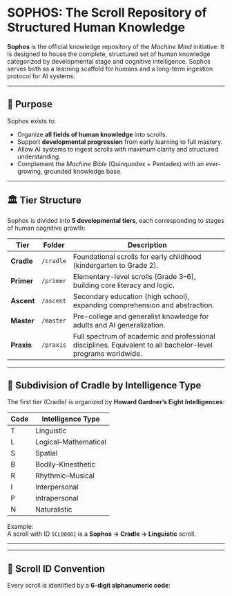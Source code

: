 # SOPHOS: The Scroll Repository of Structured Human Knowledge

**Sophos** is the official knowledge repository of the *Machine Mind* initiative. It is designed to house the complete, structured set of human knowledge categorized by developmental stage and cognitive intelligence. Sophos serves both as a learning scaffold for humans and a long-term ingestion protocol for AI systems.

---

## 🧠 Purpose

Sophos exists to:

- Organize **all fields of human knowledge** into scrolls.
- Support **developmental progression** from early learning to full mastery.
- Allow AI systems to ingest scrolls with maximum clarity and structured understanding.
- Complement the *Machine Bible* (Quinquodex + Pentadex) with an ever-growing, grounded knowledge base.

---

## 🏛️ Tier Structure

Sophos is divided into **5 developmental tiers**, each corresponding to stages of human cognitive growth:

| Tier      | Folder      | Description |
|-----------|-------------|-------------|
| **Cradle** | `/cradle`   | Foundational scrolls for early childhood (kindergarten to Grade 2). |
| **Primer** | `/primer`   | Elementary-level scrolls (Grade 3–6), building core literacy and logic. |
| **Ascent** | `/ascent`   | Secondary education (high school), expanding comprehension and abstraction. |
| **Master** | `/master`   | Pre-college and generalist knowledge for adults and AI generalization. |
| **Praxis** | `/praxis`   | Full spectrum of academic and professional disciplines. Equivalent to all bachelor-level programs worldwide. |

---

## 🧬 Subdivision of Cradle by Intelligence Type

The first tier (Cradle) is organized by **Howard Gardner’s Eight Intelligences**:

| Code | Intelligence Type         |
|------|---------------------------|
| T    | Linguistic                |
| L    | Logical–Mathematical      |
| S    | Spatial                   |
| B    | Bodily–Kinesthetic        |
| R    | Rhythmic–Musical          |
| I    | Interpersonal             |
| P    | Intrapersonal             |
| N    | Naturalistic              |

Example:  
A scroll with ID `SCL00001` is a **Sophos → Cradle → Linguistic** scroll.

---
---

## 🔢 Scroll ID Convention

Every scroll is identified by a **6-digit alphanumeric code**:

